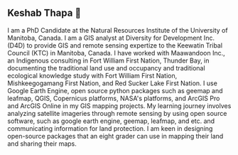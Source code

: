 ## Keshab Thapa 👋

I am a PhD Candidate at the Natural Resources Institute of the University of Manitoba, Canada. I am a GIS analyst at Diversity for Development Inc. (D4D) to provide GIS and remote sensing expertize to the Keewatin Tribal Council (KTC) in Manitoba, Canada. I have worked with Maawandoon Inc., an Indigenous consulting in Fort William First Nation, Thunder Bay, in documenting the traditional land use and occupancy and traditional ecological knowledge study with Fort William First Nation, Mishkeegogamang First Nation, and Red Sucker Lake First Nation. I use Google Earth Engine, open source python packages such as geemap and leafmap, QGIS, Copernicus platforms, NASA's platforms, and ArcGIS Pro and ArcGIS Online in my GIS mapping projects. My learning journey involves analyzing satellite imageries through remote sensing by using open source software, such as google earth engine, geemap, leafmap, and etc. and communicating information for land protection. I am keen in designing open-source packages that an eight grader can use in mapping their land and sharing their maps.
